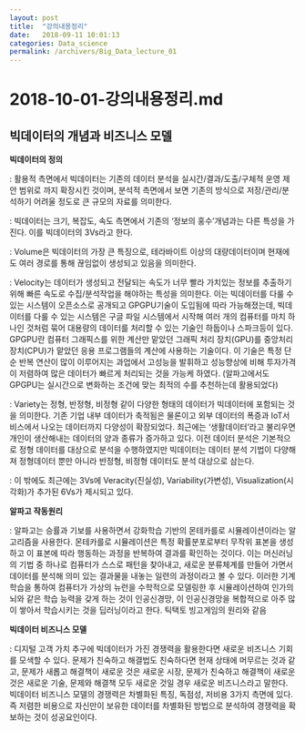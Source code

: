 ```yaml
---
layout: post
title:  "강의내용정리"
date:   2018-09-11 10:01:13
categories: Data_science
permalink: /archivers/Big_Data_lecture_01
---
```


# 2018-10-01-강의내용정리.md

## 빅데이터의 개념과 비즈니스 모델
  
**빅데이터의 정의**

: 활용적 측면에서 빅데이터는 기존의 데이터 분석을 실시간/결과/도출/구체적 운영 제안 범위로 까지 확장시킨 것이며, 분석적 측면에서 보면 기존의 방식으로 저장/관리/분석하기 어려울 정도로 큰 규모의 자료를 의미한다.

: 빅데이터는 크기, 복잡도, 속도 측면에서 기존의 ‘정보의 홍수’개념과는 다른 특성을 가진다. 이를 빅데이터의 3Vs라고 한다.

: Volume은 빅데이터의 가장 큰 특징으로, 테라바이트 이상의 대량데이터이며 현재에도 여러 경로를 통해 끊임없이 생성되고 있음을 의미한다.

: Velocity는 데이터가 생성되고 전달되는 속도가 너무 빨라 가치있는 정보를 추출하기 위해 빠른 속도로 수집/분석작업을 해야하는 특성을 의미한다. 이는 빅데이터를 다룰 수 있는 시스템이 오픈소스로 공개되고 GPGPU기술이 도입됨에 따라 가능해졌는데, 빅데이터를 다룰 수 있는 시스템은 구글 파일 시스템에서 시작해 여러 개의 컴퓨터를 마치 하나인 것처럼 묶어 대용량의 데이터를 처리할 수 있는 기술인 하둡이나 스파크등이 있다. GPGPU란 컴퓨터 그래픽스를 위한 계산만 맡았던 그래픽 처리 장치(GPU)를 중앙처리장치(CPU)가 맡았던 응용 프로그램들의 계산에 사용하는 기술이다. 이 기술은 특정 단순 반복 연산이 많이 이루어지는 과업에서 고성능을 발휘하고 성능향상에 비해 투자가격이 저렴하여 많은 데이터가 빠르게 처리되는 것을 가능케 하였다. (알파고에서도 GPGPU는 실시간으로 변화하는 조건에 맞는 최적의 수를 추천하는데 활용되었다)

: Variety는 정형, 반정형, 비정형 같이 다양한 형태의 데이터가 빅데이터에 포함되는 것을 의미한다. 기존 기업 내부 데이터가 축적됨은 물론이고 외부 데이터의 폭증과 IoT서비스에서 나오는 데이터까지 다양성이 확장되었다. 최근에는 ‘생활데이터’라고 불리우면 개인이 생산해내는 데이터의 양과 종류가 증가하고 있다. 이전 데이터 분석은 기본적으로 정형 데이터를 대상으로 분석을 수행하였지만 빅데이터는 데이터 분석 기법이 다양해져 정형데이터 뿐만 아니라 반정형, 비정형 데이터도 분석 대상으로 삼는다.

: 이 밖에도 최근에는 3Vs에 Veracity(진실성), Variability(가변성), Visualization(시각화)가 추가된 6Vs가 제시되고 있다.

**알파고 작동원리**

: 알파고는 승률과 기보를 사용하면서 강화학습 기반의 몬테카를로 시뮬레이션이라는 알고리즘을 사용한다. 몬테카를로 시뮬레이션은 특정 확률분포로부터 무작위 표본을 생성하고 이 표본에 따라 행동하는 과정을 반복하여 결과를 확인하는 것이다. 이는 머신러닝의 기법 중 하나로 컴퓨터가 스스로 패턴을 찾아내고, 새로운 분류체계를 만들어 가면서 데이터를 분석해 의미 있는 결과물을 내놓는 일련의 과정이라고 볼 수 있다. 이러한 기계학습을 통하여 컴퓨터가 가상의 뉴런을 수학적으로 모델링한 후 시뮬레이션하여 인가의 뇌와 같은 학습 능력을 갖게 하는 것이 인공신경망, 이 인공신경망을 복합적으로 아주 많이 쌓아서 학습시키는 것을 딥러닝이라고 한다. 틱택토 빙고게임의 원리와 같음

 

**빅데이터 비즈니스 모델**

: 디지털 고객 가치 추구에 빅데이터가 가진 경쟁력을 활용한다면 새로운 비즈니스 기회를 모색할 수 있다. 문제가 친숙하고 해결법도 친숙하다면 현재 상태에 머무르는 것과 같고, 문제가 새롭고 해결책이 새로운 것은 새로운 시장, 문제가 친숙하고 해결책이 새로운 것은 새로운 기술, 문제와 해결책 모두 새로운 것일 경우 새로운 비즈니스라고 말한다. 빅데이터 비즈니스 모델의 경쟁력은 차별화된 특징, 독점성, 저비용 3가지 측면에 있다. 즉 저렴한 비용으로 자신만이 보유한 데이터를 차별화된 방법으로 분석하여 경쟁력을 확보하는 것이 성공요인이다.

